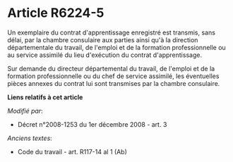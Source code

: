 # Article R6224-5

Un exemplaire du contrat d'apprentissage enregistré est transmis, sans délai, par la chambre consulaire aux parties ainsi
qu'à la direction départementale du travail, de l'emploi et de la formation professionnelle ou au service assimilé du lieu
d'exécution du contrat d'apprentissage.

Sur demande du directeur départemental du travail, de l'emploi et de la formation professionnelle ou du chef de service
assimilé, les éventuelles pièces annexes du contrat lui sont transmises par la chambre consulaire.

**Liens relatifs à cet article**

_Modifié par_:

  - Décret n°2008-1253 du 1er décembre 2008 - art. 3

_Anciens textes_:

  - Code du travail - art. R117-14 al 1 (Ab)
